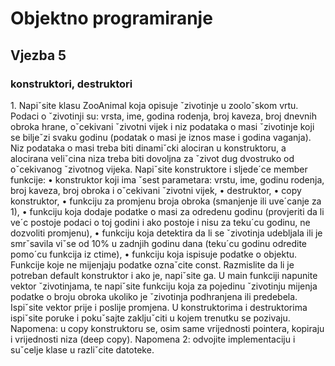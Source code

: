 <html>
<head>
<meta charset="UTF-8">
</head>
<body>
<p><h1>Objektno programiranje</h1>
<h2>Vjezba 5</h2></p>
<p><h3>konstruktori, destruktori</h3></p>
<p>
1. Napiˇsite klasu ZooAnimal koja opisuje ˇzivotinje u zooloˇskom vrtu. Podaci o ˇzivotinji su:
vrsta, ime, godina rodenja, broj kaveza, broj dnevnih obroka hrane, oˇcekivani ˇzivotni
vijek i niz podataka o masi ˇzivotinje koji se biljeˇzi svaku godinu (podatak o masi je
iznos mase i godina vaganja). Niz podataka o masi treba biti dinamiˇcki alociran u
konstruktoru, a alocirana veliˇcina niza treba biti dovoljna za ˇzivot dug dvostruko od
oˇcekivanog ˇzivotnog vijeka. Napiˇsite konstruktore i sljede´ce member funkcije:
• konstruktor koji ima ˇsest parametara: vrstu, ime, godinu rodenja, broj kaveza,
broj obroka i oˇcekivani ˇzivotni vijek,
• destruktor,
• copy konstruktor,
• funkciju za promjenu broja obroka (smanjenje ili uve´canje za 1),
• funkciju koja dodaje podatke o masi za odredenu godinu (provjeriti da li ve´c postoje
podaci o toj godini i ako postoje i nisu za teku´cu godinu, ne dozvoliti promjenu),
• funkciju koja detektira da li se ˇzivotinja udebljala ili je smrˇsavila viˇse od 10% u
zadnjih godinu dana (teku´cu godinu odredite pomo´cu funkcija iz ctime),
• funkciju koja ispisuje podatke o objektu.
Funkcije koje ne mijenjaju podatke oznaˇcite const. Razmislite da li je potreban default
konstruktor i ako je, napiˇsite ga.
U main funkciji napunite vektor ˇzivotinjama, te napiˇsite funkciju koja za pojedinu
ˇzivotinju mijenja podatke o broju obroka ukoliko je ˇzivotinja podhranjena ili predebela. Ispiˇsite vektor prije i poslije promjena.
U konstruktorima i destruktorima ispiˇsite poruke i pokuˇsajte zakljuˇciti u kojem trenutku
se pozivaju.
Napomena: u copy konstruktoru se, osim same vrijednosti pointera, kopiraju i vrijednosti niza (deep copy).
Napomena 2: odvojite implementaciju i suˇcelje klase u razliˇcite datoteke.
</p>
</body>
</html>